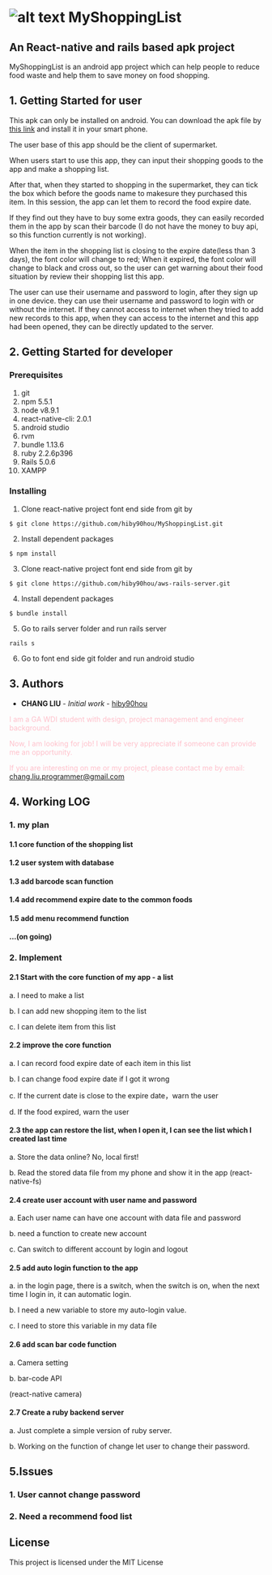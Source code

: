 # ![alt text](https://github.com/hiby90hou/MyShoppingList/blob/master/graphic%20design/logo_v1/mipmap-hdpi/ic_launcher.png "MyShoppingList Logo") MyShoppingList 
## An React-native and rails based apk project
MyShoppingList is an android app project which can help people to reduce food waste and help them to save money on food shopping. 

## 1. Getting Started for user

This apk can only be installed on android. You can download the apk file by [this link](https://github.com/hiby90hou/MyShoppingList/blob/master/apk_file_release/myshoppinglist1.0.apk) and install it in your smart phone. 

The user base of this app should be the client of supermarket.

When users start to use this app, they can input their shopping goods to the app and make a shopping list. 

After that, when they started to shopping in the supermarket, they can tick the box which before the goods name to makesure they purchased this item. In this session, the app can let them to record the food expire date. 

If they find out they have to buy some extra goods, they can easily recorded them in the app by scan their barcode (I do not have the money to buy api, so this function currently is not working).

When the item in the shopping list is closing to the expire date(less than 3 days), the font color will change to red; When it expired, the font color will change to black and cross out, so the user can get warning about their food situation by review their shopping list this app.

The user can use their username and password to login, after they sign up in one device. they can use their username and password to login with or without the internet. If they cannot access to internet when they tried to add new records to this app, when they can access to the internet and this app had been opened, they can be directly updated to the server.


## 2. Getting Started for developer

### Prerequisites
1. git
2. npm 5.5.1
3. node v8.9.1
4. react-native-cli: 2.0.1
5. android studio
6. rvm
7. bundle 1.13.6
8. ruby 2.2.6p396
9. Rails 5.0.6
10. XAMPP

### Installing
1. Clone react-native project font end side from git by 
```
$ git clone https://github.com/hiby90hou/MyShoppingList.git
```
2. Install dependent packages
```
$ npm install
```
3. Clone react-native project font end side from git by 
```
$ git clone https://github.com/hiby90hou/aws-rails-server.git
```
4. Install dependent packages
```
$ bundle install
```
5. Go to rails server folder and run rails server
```
rails s
```
6. Go to font end side git folder and run android studio

## 3. Authors
* **CHANG LIU** - *Initial work* - [hiby90hou](https://github.com/hiby90hou)

<span style="color:pink"> I am a GA WDI student with design, project management and engineer background. </span>

<span style="color:pink">Now, I am looking for job! I will be very appreciate if someone can provide me an opportunity.</span>

<span style="color:pink">If you are interesting on me or my project, please contact me by email: </span> <a href="mailto:chang.liu.programmer@gmail.com">chang.liu.programmer@gmail.com</a>

## 4. Working LOG

### 1. my plan

#### 1.1 core function of the shopping list

#### 1.2 user system with database

#### 1.3 add barcode scan function

#### 1.4 add recommend expire date to the common foods

#### 1.5 add menu recommend function

#### ...(on going)
      
### 2. Implement

#### 2.1 Start with the core function of my app - a list

a. I need to make a list

b. I can add new shopping item to the list

c. I can delete item from this list
    
#### 2.2 improve the core function

a. I can record food expire date of each item in this list

b. I can change food expire date if I got it wrong

c. If the current date is close to the expire date，warn the user

d. If the food expired, warn the user
    
#### 2.3 the app can restore the list, when I open it, I can see the list which I created last time

a. Store the data online? No, local first!

b. Read the stored data file from my phone and show it in the app
(react-native-fs)
    
#### 2.4 create user account with user name and password

a. Each user name can have one account with data file and password

b. need a function to create new account

c. Can switch to different account by login and logout
    
#### 2.5 add auto login function to the app

a. in the login page, there is a switch, when the switch is on, when the next time I login in, it can automatic login.

b. I need a new variable to store my auto-login value.

c. I need to store this variable in my data file
    
#### 2.6 add scan bar code function

a. Camera setting

b. bar-code API

(react-native camera)

#### 2.7 Create a ruby backend server

a. Just complete a simple version of ruby server.

b. Working on the function of change let user to change their password.

## 5.Issues

### 1. User cannot change password

### 2. Need a recommend food list

## License

This project is licensed under the MIT License